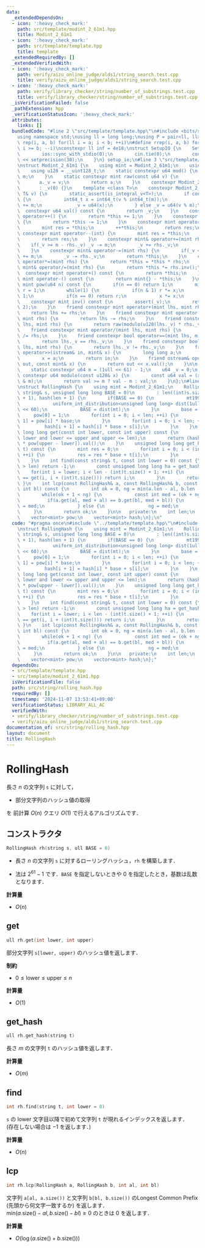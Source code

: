 ```yaml
---
data:
  _extendedDependsOn:
  - icon: ':heavy_check_mark:'
    path: src/template/modint_2_61m1.hpp
    title: Modint_2_61m1
  - icon: ':heavy_check_mark:'
    path: src/template/template.hpp
    title: template
  _extendedRequiredBy: []
  _extendedVerifiedWith:
  - icon: ':heavy_check_mark:'
    path: verify/aizu_online_judge/alds1/string_search.test.cpp
    title: verify/aizu_online_judge/alds1/string_search.test.cpp
  - icon: ':heavy_check_mark:'
    path: verify/library_checker/string/number_of_substrings.test.cpp
    title: verify/library_checker/string/number_of_substrings.test.cpp
  _isVerificationFailed: false
  _pathExtension: hpp
  _verificationStatusIcon: ':heavy_check_mark:'
  attributes:
    links: []
  bundledCode: "#line 2 \"src/template/template.hpp\"\n#include <bits/stdc++.h>\n\
    using namespace std;\nusing ll = long long;\nusing P = pair<ll, ll>;\n#define\
    \ rep(i, a, b) for(ll i = a; i < b; ++i)\n#define rrep(i, a, b) for(ll i = a;\
    \ i >= b; --i)\nconstexpr ll inf = 4e18;\nstruct SetupIO {\n    SetupIO() {\n\
    \        ios::sync_with_stdio(0);\n        cin.tie(0);\n        cout << fixed\
    \ << setprecision(30);\n    }\n} setup_io;\n#line 3 \"src/template/modint_2_61m1.hpp\"\
    \nstruct Modint_2_61m1 {\n    using mint = Modint_2_61m1;\n    using u64 = uint64_t;\n\
    \    using u128 = __uint128_t;\n    static constexpr u64 mod() {\n        return\
    \ m;\n    }\n    static constexpr mint raw(const u64 v) {\n        mint a;\n \
    \       a._v = v;\n        return a;\n    }\n    constexpr Modint_2_61m1()\n \
    \       : _v(0) {}\n    template <class T>\n    constexpr Modint_2_61m1(const\
    \ T& v) {\n        static_assert(is_integral_v<T>);\n        if constexpr(is_signed_v<T>)\
    \ {\n            int64_t x = int64_t(v % int64_t(m));\n            if(x < 0) x\
    \ += m;\n            _v = u64(x);\n        } else _v = u64(v % m);\n    }\n  \
    \  constexpr u64 val() const {\n        return _v;\n    }\n    constexpr mint&\
    \ operator++() {\n        return *this += 1;\n    }\n    constexpr mint& operator--()\
    \ {\n        return *this -= 1;\n    }\n    constexpr mint operator++(int) {\n\
    \        mint res = *this;\n        ++*this;\n        return res;\n    }\n   \
    \ constexpr mint operator--(int) {\n        mint res = *this;\n        --*this;\n\
    \        return res;\n    }\n    constexpr mint& operator+=(mint rhs) {\n    \
    \    if(_v >= m - rhs._v) _v -= m;\n        _v += rhs._v;\n        return *this;\n\
    \    }\n    constexpr mint& operator-=(mint rhs) {\n        if(_v < rhs._v) _v\
    \ += m;\n        _v -= rhs._v;\n        return *this;\n    }\n    constexpr mint&\
    \ operator*=(mint rhs) {\n        return *this = *this * rhs;\n    }\n    constexpr\
    \ mint& operator/=(mint rhs) {\n        return *this *= rhs.inv();\n    }\n  \
    \  constexpr mint operator+() const {\n        return *this;\n    }\n    constexpr\
    \ mint operator-() const {\n        return mint{} - *this;\n    }\n    constexpr\
    \ mint pow(u64 n) const {\n        if(n == 0) return 1;\n        mint x = *this,\
    \ r = 1;\n        while(1) {\n            if(n & 1) r *= x;\n            n >>=\
    \ 1;\n            if(n == 0) return r;\n            x *= x;\n        }\n    }\n\
    \    constexpr mint inv() const {\n        assert(_v);\n        return pow(m -\
    \ 2);\n    }\n    friend constexpr mint operator+(mint lhs, mint rhs) {\n    \
    \    return lhs += rhs;\n    }\n    friend constexpr mint operator-(mint lhs,\
    \ mint rhs) {\n        return lhs -= rhs;\n    }\n    friend constexpr mint operator*(mint\
    \ lhs, mint rhs) {\n        return raw(modulo(u128(lhs._v) * rhs._v));\n    }\n\
    \    friend constexpr mint operator/(mint lhs, mint rhs) {\n        return lhs\
    \ /= rhs;\n    }\n    friend constexpr bool operator==(mint lhs, mint rhs) {\n\
    \        return lhs._v == rhs._v;\n    }\n    friend constexpr bool operator!=(mint\
    \ lhs, mint rhs) {\n        return lhs._v != rhs._v;\n    }\n    friend istream&\
    \ operator>>(istream& in, mint& x) {\n        long long a;\n        in >> a;\n\
    \        x = a;\n        return in;\n    }\n    friend ostream& operator<<(ostream&\
    \ out, const mint& x) {\n        return out << x.val();\n    }\n\n   private:\n\
    \    static constexpr u64 m = (1ull << 61) - 1;\n    u64 _v = 0;\n    inline static\
    \ constexpr u64 modulo(const u128& x) {\n        const u64 val = (x >> 61) + (x\
    \ & m);\n        return val >= m ? val - m : val;\n    }\n};\n#line 4 \"src/string/rolling_hash.hpp\"\
    \nstruct RollingHash {\n    using mint = Modint_2_61m1;\n    RollingHash(const\
    \ string& s, unsigned long long BASE = 0)\n        : len((int)s.size()), pow(len\
    \ + 1), hash(len + 1) {\n        if(BASE == 0) {\n            mt19937 mt(chrono::steady_clock::now().time_since_epoch().count());\n\
    \            uniform_int_distribution<unsigned long long> dist(1ull << 10, 1ull\
    \ << 60);\n            BASE = dist(mt);\n        }\n        base = BASE;\n   \
    \     pow[0] = 1;\n        for(int i = 0; i < len; ++i) {\n            pow[i +\
    \ 1] = pow[i] * base;\n        }\n        for(int i = 0; i < len; ++i) {\n   \
    \         hash[i + 1] = hash[i] * base + s[i];\n        }\n    }\n    unsigned\
    \ long long get(const int lower, const int upper) const {\n        assert(0 <=\
    \ lower and lower <= upper and upper <= len);\n        return (hash[upper] - hash[lower]\
    \ * pow[upper - lower]).val();\n    }\n    unsigned long long get_hash(const string&\
    \ t) const {\n        mint res = 0;\n        for(int i = 0; i < (int)t.size();\
    \ ++i) {\n            res = res * base + t[i];\n        }\n        return res.val();\n\
    \    }\n    int find(const string& t, const int lower = 0) const {\n        if((int)t.size()\
    \ > len) return -1;\n        const unsigned long long ha = get_hash(t);\n    \
    \    for(int i = lower; i < len - (int)t.size() + 1; ++i) {\n            if(ha\
    \ == get(i, i + (int)t.size())) return i;\n        }\n        return -1;\n   \
    \ }\n    int lcp(const RollingHash& a, const RollingHash& b, const int al, const\
    \ int bl) const {\n        int ok = 0, ng = min(a.len - al, b.len - bl) + 1;\n\
    \        while(ok + 1 < ng) {\n            const int med = (ok + ng) / 2;\n  \
    \          if(a.get(al, med + al) == b.get(bl, med + bl)) {\n                ok\
    \ = med;\n            } else {\n                ng = med;\n            }\n   \
    \     }\n        return ok;\n    }\n\n   private:\n    int len;\n    mint base;\n\
    \    vector<mint> pow;\n    vector<mint> hash;\n};\n"
  code: "#pragma once\n#include \"../template/template.hpp\"\n#include \"../template/modint_2_61m1.hpp\"\
    \nstruct RollingHash {\n    using mint = Modint_2_61m1;\n    RollingHash(const\
    \ string& s, unsigned long long BASE = 0)\n        : len((int)s.size()), pow(len\
    \ + 1), hash(len + 1) {\n        if(BASE == 0) {\n            mt19937 mt(chrono::steady_clock::now().time_since_epoch().count());\n\
    \            uniform_int_distribution<unsigned long long> dist(1ull << 10, 1ull\
    \ << 60);\n            BASE = dist(mt);\n        }\n        base = BASE;\n   \
    \     pow[0] = 1;\n        for(int i = 0; i < len; ++i) {\n            pow[i +\
    \ 1] = pow[i] * base;\n        }\n        for(int i = 0; i < len; ++i) {\n   \
    \         hash[i + 1] = hash[i] * base + s[i];\n        }\n    }\n    unsigned\
    \ long long get(const int lower, const int upper) const {\n        assert(0 <=\
    \ lower and lower <= upper and upper <= len);\n        return (hash[upper] - hash[lower]\
    \ * pow[upper - lower]).val();\n    }\n    unsigned long long get_hash(const string&\
    \ t) const {\n        mint res = 0;\n        for(int i = 0; i < (int)t.size();\
    \ ++i) {\n            res = res * base + t[i];\n        }\n        return res.val();\n\
    \    }\n    int find(const string& t, const int lower = 0) const {\n        if((int)t.size()\
    \ > len) return -1;\n        const unsigned long long ha = get_hash(t);\n    \
    \    for(int i = lower; i < len - (int)t.size() + 1; ++i) {\n            if(ha\
    \ == get(i, i + (int)t.size())) return i;\n        }\n        return -1;\n   \
    \ }\n    int lcp(const RollingHash& a, const RollingHash& b, const int al, const\
    \ int bl) const {\n        int ok = 0, ng = min(a.len - al, b.len - bl) + 1;\n\
    \        while(ok + 1 < ng) {\n            const int med = (ok + ng) / 2;\n  \
    \          if(a.get(al, med + al) == b.get(bl, med + bl)) {\n                ok\
    \ = med;\n            } else {\n                ng = med;\n            }\n   \
    \     }\n        return ok;\n    }\n\n   private:\n    int len;\n    mint base;\n\
    \    vector<mint> pow;\n    vector<mint> hash;\n};"
  dependsOn:
  - src/template/template.hpp
  - src/template/modint_2_61m1.hpp
  isVerificationFile: false
  path: src/string/rolling_hash.hpp
  requiredBy: []
  timestamp: '2024-11-07 13:53:41+09:00'
  verificationStatus: LIBRARY_ALL_AC
  verifiedWith:
  - verify/library_checker/string/number_of_substrings.test.cpp
  - verify/aizu_online_judge/alds1/string_search.test.cpp
documentation_of: src/string/rolling_hash.hpp
layout: document
title: RollingHash
---
```


# RollingHash

長さ $n$ の文字列 `s` に対して，

- 部分文字列のハッシュ値の取得

を 前計算 $O(n)$ クエリ $O(1)$ で行えるアルゴリズムです．

## コンストラクタ
```cpp
RollingHash rh(string s, ull BASE = 0)
```

- 長さ $n$ の文字列 `s` に対するローリングハッシュ，`rh` を構築します．

- 法は $2^{61} - 1$ です．`BASE` を指定しないときや $0$ を指定したとき，基数は乱数となります．

**計算量**

- $O(n)$

## get
```cpp
ull rh.get(int lower, int upper)
```

部分文字列 `s[lower, upper)` のハッシュ値を返します．

**制約**

- $0 \leq \mathrm{lower} \leq \mathrm{upper} \leq n$

**計算量**

- $O(1)$

## get_hash

```cpp
ull rh.get_hash(string t)
```

長さ $m$ の文字列 `t` のハッシュ値を返します．

**計算量**

- $O(m)$

## find

```cpp
int rh.find(string t, int lower = 0)
```

`s` の $\mathrm{lower}$ 文字目以降で初めて文字列 `t` が現れるインデックスを返します．<br>
(存在しない場合は $-1$ を返します．)

**計算量**

- $O(n)$

## lcp

```cpp
int rh.lcp(RollingHash a, RollingHash b, int al, int bl)
```

文字列 `a[al, a.size())` と文字列 `b[bl, b.size())` のLongest Common Prefix (先頭から何文字一致するか) を返します．<br>
$\mathrm{min} (a.\mathrm{size}() - al, b.\mathrm{size}() - bl) \geq 0$ のときは $0$ を返します．

**計算量**

- $O(\log (a.\mathrm{size}() + b.\mathrm{size}()))$
